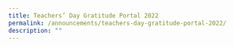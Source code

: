 ```yaml
---
title: Teachers’ Day Gratitude Portal 2022
permalink: /announcements/teachers-day-gratitude-portal-2022/
description: ""
---
```

